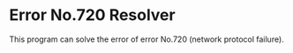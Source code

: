 # Error No.720 Resolver
This program can solve the error of error No.720 (network protocol failure).
